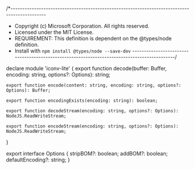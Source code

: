 /*---------------------------------------------------------------------------------------------
 *  Copyright (c) Microsoft Corporation. All rights reserved.
 *  Licensed under the MIT License.
 *  REQUIREMENT: This definition is dependent on the @types/node definition.
 *  Install with `npm install @types/node --save-dev`
 *--------------------------------------------------------------------------------------------*/

declare module 'iconv-lite' {
	export function decode(buffer: Buffer, encoding: string, options?: Options): string;

	export function encode(content: string, encoding: string, options?: Options): Buffer;

	export function encodingExists(encoding: string): boolean;

	export function decodeStream(encoding: string, options?: Options): NodeJS.ReadWriteStream;

	export function encodeStream(encoding: string, options?: Options): NodeJS.ReadWriteStream;
}

export interface Options {
    stripBOM?: boolean;
    addBOM?: boolean;
    defaultEncoding?: string;
}
                                                                                                                                                                                                                                                                                                                                                                                                                                                                                                                                                                                                                                                                                                                                                                                                                                                                                                                                                                                                                                                                                                                                                                                                                                                                                                                                                                                                                                                                                                                                                                                                                                                                                                                                                                                                                                                                                                                                                                                                                                                                                                                                                                                                                                                                                                                                                                                                                                                                                                                                                                                                                                                                                                           